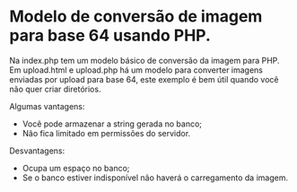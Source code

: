 <h1>Modelo de conversão de imagem para base 64 usando PHP.</h1>

Na index.php tem um modelo básico de conversão da imagem para PHP.
Em upload.html e upload.php há um modelo para converter imagens enviadas por upload para base 64, 
este exemplo é bem útil quando você não quer criar diretórios.

Algumas vantagens:
<ul>
    <li>Você pode armazenar a string gerada no banco;</li>
    <li>Não fica limitado em permissões do servidor.</li>
</ul>

Desvantagens:

<ul>
    <li>Ocupa um espaço no banco;</li>
    <li>Se o banco estiver indisponível não haverá o carregamento da imagem.</li>
</ul>
